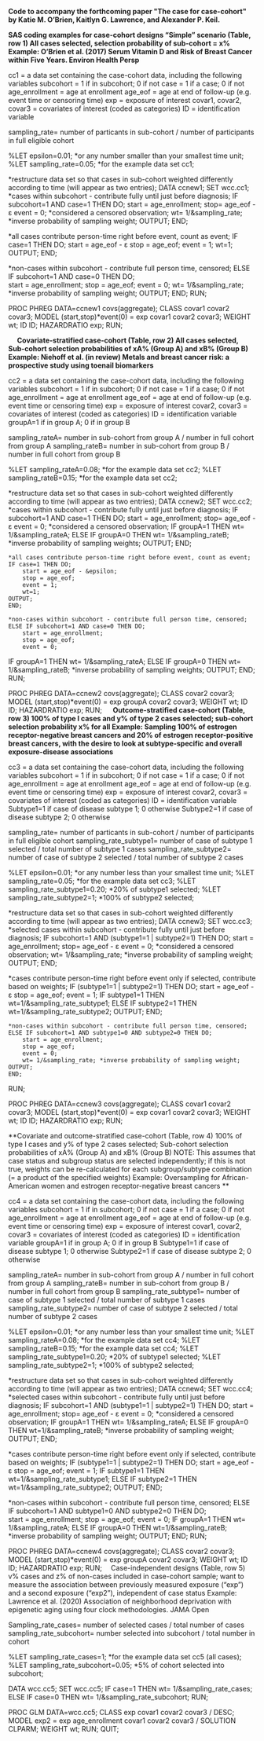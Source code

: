 **Code to accompany the forthcoming paper "The case for case-cohort" by Katie M. O’Brien, Kaitlyn G. Lawrence, and Alexander P. Keil.**

**SAS coding examples for case-cohort designs
“Simple” scenario (Table, row 1) All cases selected, selection probability of sub-cohort = x%
Example: O’Brien et al. (2017) Serum Vitamin D and Risk of Breast Cancer within Five Years. Environ Health Persp**

cc1 = a data set containing the case-cohort data, including the following variables
	subcohort = 1 if in subcohort; 0 if not
	case = 1 if a case; 0 if not
	age_enrollment = age at enrollment
	age_eof = age at end of follow-up (e.g. event time or censoring time)
	exp = exposure of interest
	covar1, covar2, covar3 = covariates of interest (coded as categories)
	ID = identification variable

sampling_rate= number of particants in sub-cohort / number of participants in full eligible cohort

%LET epsilon=0.01; *or any number smaller than your smallest time unit;
%LET sampling_rate=0.05; *for the example data set cc1;

*restructure data set so that cases in sub-cohort weighted differently according to time (will appear as two entries);
DATA ccnew1;
	SET wcc.cc1;
*cases within subcohort - contribute fully until just before diagnosis;
	IF subcohort=1 AND case=1 THEN DO; 
		start = age_enrollment;
		stop= age_eof - &epsilon; 
		event = 0; *considered a censored observation;
	wt= 1/&sampling_rate; *inverse probability of sampling weight;
	OUTPUT;
	END;

*all cases contribute person-time right before event, count as event;
	IF case=1 THEN DO; 
		start = age_eof - &epsilon; 
		stop = age_eof;
		event = 1;
		wt=1;
	OUTPUT;
	END;

*non-cases within subcohort - contribute full person time, censored;
	ELSE IF subcohort=1 AND case=0 THEN DO;  
		start = age_enrollment;
		stop = age_eof;
		event = 0;
	wt= 1/&sampling_rate; 
*inverse probability of sampling weight;
	OUTPUT; 
	END;
RUN;

PROC PHREG DATA=ccnew1 covs(aggregate);
	CLASS covar1 covar2 covar3;
	MODEL (start,stop)*event(0) = exp covar1 covar2 covar3;
	WEIGHT wt;
	ID ID;
	HAZARDRATIO exp;
RUN;

 
**Covariate-stratified case-cohort (Table, row 2) All cases selected, Sub-cohort selection probabilities of xA% (Group A) and xB% (Group B)
Example: Niehoff et al. (in review) Metals and breast cancer risk: a prospective study using toenail biomarkers**

cc2 = a data set containing the case-cohort data, including the following variables
	subcohort = 1 if in subcohort; 0 if not
	case = 1 if a case; 0 if not
	age_enrollment = age at enrollment
	age_eof = age at end of follow-up (e.g. event time or censoring time)
	exp = exposure of interest
	covar2, covar3 = covariates of interest (coded as categories)
	ID = identification variable
	groupA=1 if in group A; 0 if in group B

sampling_rateA= number in sub-cohort from group A / number in full cohort from group A
sampling_rateB= number in sub-cohort from group B / number in full cohort from group B

%LET sampling_rateA=0.08; *for the example data set cc2;
%LET sampling_rateB=0.15; *for the example data set cc2;

*restructure data set so that cases in sub-cohort weighted differently according to time (will appear as two entries);
DATA ccnew2;
	SET wcc.cc2;
*cases within subcohort - contribute fully until just before diagnosis;
	IF subcohort=1 AND case=1 THEN DO; 
		start = age_enrollment;
		stop= age_eof - &epsilon; 
		event = 0; *considered a censored observation;
	IF groupA=1 THEN wt= 1/&sampling_rateA; 
	ELSE IF groupA=0 THEN wt= 1/&sampling_rateB;
*inverse probability of sampling weights;
	OUTPUT;
	END;

	*all cases contribute person-time right before event, count as event;
	IF case=1 THEN DO; 
		start = age_eof - &epsilon; 
		stop = age_eof;
		event = 1;
		wt=1;
	OUTPUT;
	END;

	*non-cases within subcohort - contribute full person time, censored;
	ELSE IF subcohort=1 AND case=0 THEN DO;  
		start = age_enrollment;
		stop = age_eof;
		event = 0;
IF groupA=1 THEN wt= 1/&sampling_rateA; 
ELSE IF groupA=0 THEN wt= 1/&sampling_rateB;
*inverse probability of sampling weights;
	OUTPUT; 
	END;
RUN;

PROC PHREG DATA=ccnew2 covs(aggregate);
	CLASS covar2 covar3;
	MODEL (start,stop)*event(0) = exp groupA covar2 covar3;
	WEIGHT wt;
	ID ID;
	HAZARDRATIO exp;
RUN;
 
**Outcome-stratified case-cohort (Table, row 3) 100% of type I cases and y% of type 2 cases selected; sub-cohort selection probability x% for all
Example: Sampling 100% of estrogen receptor-negative breast cancers and 20% of estrogen receptor-positive breast cancers, with the desire to look at subtype-specific and overall exposure-disease associations**

cc3 = a data set containing the case-cohort data, including the following variables
	subcohort = 1 if in subcohort; 0 if not
	case = 1 if a case; 0 if not
	age_enrollment = age at enrollment
	age_eof = age at end of follow-up (e.g. event time or censoring time)
	exp = exposure of interest
	covar2, covar3 = covariates of interest (coded as categories)
	ID = identification variable
	Subtype1=1 if case of disease subtype 1; 0 otherwise
	Subtype2=1 if case of disease subtype 2; 0 otherwise

sampling_rate= number of particants in sub-cohort / number of participants in full eligible cohort
sampling_rate_subtype1= number of case of subtype 1 selected / total number of subtype 1 cases
sampling_rate_subtype2= number of case of subtype 2 selected / total number of subtype 2 cases

%LET epsilon=0.01; *or any number less than your smallest time unit;
%LET sampling_rate=0.05; *for the example data set cc3;
%LET sampling_rate_subtype1=0.20; *20% of subtype1 selected;
%LET sampling_rate_subtype2=1; *100% of subtype2 selected;

*restructure data set so that cases in sub-cohort weighted differently according to time (will appear as two entries);
DATA ccnew3;
	SET wcc.cc3;
*selected cases within subcohort - contribute fully until just before diagnosis;
	IF subcohort=1 AND (subtype1=1 | subtype2=1) THEN DO; 
		start = age_enrollment;
		stop= age_eof - &epsilon; 
		event = 0; *considered a censored observation;
		wt= 1/&sampling_rate; 
*inverse probability of sampling weight;
	OUTPUT;
	END;

*cases contribute person-time right before event only if selected, contribute based on weights;
	IF (subtype1=1 | subtype2=1) THEN DO; 
		start = age_eof - &epsilon; 
		stop = age_eof;
		event = 1;
		IF subtype1=1 THEN wt=1/&sampling_rate_subtype1;
			ELSE IF subtype2=1 THEN wt=1/&sampling_rate_subtype2;
	OUTPUT;
	END;

	*non-cases within subcohort - contribute full person time, censored;
	ELSE IF subcohort=1 AND subtype1=0 AND subtype2=0 THEN DO;  
		start = age_enrollment;
		stop = age_eof;
		event = 0;
		wt= 1/&sampling_rate; *inverse probability of sampling weight;
	OUTPUT; 
	END;
RUN;

PROC PHREG DATA=ccnew3 covs(aggregate);
	CLASS covar1 covar2 covar3;
	MODEL (start,stop)*event(0) = exp covar1 covar2 covar3;
	WEIGHT wt;
	ID ID;
	HAZARDRATIO exp;
RUN; 

**Covariate and outcome-stratified case-cohort (Table, row 4) 100% of type I cases and y% of type 2 cases selected; Sub-cohort selection probabilities of xA% (Group A) and xB% (Group B)
NOTE: This assumes that case status and subgroup status are selected independently; if this is not true, weights can be re-calculated for each subgroup/subtype combination (= a product of the specified weights)
Example: Oversampling for African-American women and estrogen receptor-negative breast cancers **

cc4 = a data set containing the case-cohort data, including the following variables
	subcohort = 1 if in subcohort; 0 if not
	case = 1 if a case; 0 if not
	age_enrollment = age at enrollment
	age_eof = age at end of follow-up (e.g. event time or censoring time)
	exp = exposure of interest
	covar1, covar2, covar3 = covariates of interest (coded as categories)
	ID = identification variable
groupA=1 if in group A; 0 if in group B
	Subtype1=1 if case of disease subtype 1; 0 otherwise
	Subtype2=1 if case of disease subtype 2; 0 otherwise

sampling_rateA= number in sub-cohort from group A / number in full cohort from group A
sampling_rateB= number in sub-cohort from group B / number in full cohort from group B
sampling_rate_subtype1= number of case of subtype 1 selected / total number of subtype 1 cases
sampling_rate_subtype2= number of case of subtype 2 selected / total number of subtype 2 cases

%LET epsilon=0.01; *or any number less than your smallest time unit;
%LET sampling_rateA=0.08; *for the example data set cc4;
%LET sampling_rateB=0.15; *for the example data set cc4;
%LET sampling_rate_subtype1=0.20; *20% of subtype1 selected;
%LET sampling_rate_subtype2=1; *100% of subtype2 selected;

*restructure data set so that cases in sub-cohort weighted differently according to time (will appear as two entries);
DATA ccnew4;
	SET wcc.cc4;
*selected cases within subcohort - contribute fully until just before diagnosis;
	IF subcohort=1 AND (subtype1=1 | subtype2=1) THEN DO; 
		start = age_enrollment;
		stop= age_eof - &epsilon; 
		event = 0; *considered a censored observation;
		IF groupA=1 THEN wt= 1/&sampling_rateA; 
			ELSE IF groupA=0 THEN wt=1/&sampling_rateB; 
		*inverse probability of sampling weight;
	OUTPUT;
	END;

*cases contribute person-time right before event only if selected, contribute based on weights;
	IF (subtype1=1 | subtype2=1) THEN DO; 
		start = age_eof - &epsilon; 
		stop = age_eof;
		event = 1;
		IF subtype1=1 THEN wt=1/&sampling_rate_subtype1;
			ELSE IF subtype2=1 THEN wt=1/&sampling_rate_subtype2;
	OUTPUT;
	END;

*non-cases within subcohort - contribute full person time, censored;
	ELSE IF subcohort=1 AND subtype1=0 AND subtype2=0 THEN DO;  
		start = age_enrollment;
		stop = age_eof;
		event = 0;
		IF groupA=1 THEN wt= 1/&sampling_rateA; 
			ELSE IF groupA=0 THEN wt=1/&sampling_rateB; 
		*inverse probability of sampling weight;
	OUTPUT; 
	END;
RUN;

PROC PHREG DATA=ccnew4 covs(aggregate);
	CLASS covar2 covar3;
	MODEL (start,stop)*event(0) = exp groupA covar2 covar3;
	WEIGHT wt;
	ID ID;
	HAZARDRATIO exp;
RUN; 
Case-independent designs (Table, row 5) v% cases and z% of non-cases included in case-cohort sample; want to measure the association between previously measured exposure (“exp”) and a second exposure (“exp2”), independent of case status
Example: Lawrence et al. (2020) Association of neighborhood deprivation with epigenetic aging using four clock methodologies. JAMA Open

Sampling_rate_cases= number of selected cases / total number of cases
sampling_rate_subcohort= number selected into subcohort / total number in cohort


%LET sampling_rate_cases=1; *for the example data set cc5 (all cases);
%LET sampling_rate_subcohort=0.05; *5% of cohort selected into subcohort;

DATA wcc.cc5;
	SET wcc.cc5;
	IF case=1 THEN wt= 1/&sampling_rate_cases; 
		ELSE IF case=0 THEN wt= 1/&sampling_rate_subcohort; 
RUN;

PROC GLM DATA=wcc.cc5;
	CLASS exp covar1 covar2 covar3 / DESC;
MODEL exp2 = exp age_enrollment covar1 covar2 covar3 / SOLUTION CLPARM;
	WEIGHT wt;
RUN;
QUIT;
